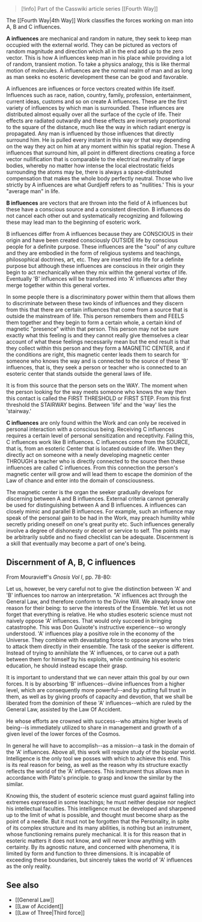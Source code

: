 
> [!info] Part of the Casswiki article series [[Fourth Way]]

The [[Fourth Way|4th Way]] Work classifies the forces working on man into A, B and C influences.

**A influences** are mechanical and random in nature, they seek to keep man occupied with the external world. They can be pictured as vectors of random magnitude and direction which all in the end add up to the zero vector. This is how A influences keep man in his place while providing a lot of random, transient motion. To take a physics analogy, this is like thermal motion of molecules. A influences are the normal realm of man and as long as man seeks no esoteric development these can be good and favorable.

A influences are influences or force vectors created within life itself. Influences such as race, nation, country, family, profession, entertainment, current ideas, customs and so on create A influences. These are the first variety of influences by which man is surrounded. These influences are distributed almost equally over all the surface of the cycle of life. Their effects are radiated outwardly and these effects are inversely proportional to the square of the distance, much like the way in which radiant energy is propagated. Any man is influenced by those influences that directly surround him. He is pulled every instant in this way or that way depending on the way they act on him at any moment within his spatial region. These A influences that surround him, all point in different directions creating a force vector nullification that is comparable to the electrical neutrality of large bodies, whereby no matter how intense the local electrostatic fields surrounding the atoms may be, there is always a space-distributed compensation that makes the whole body perfectly neutral. Those who live strictly by A influences are what Gurdjieff refers to as "nullities.' This is your "average man" in life.

**B influences** are vectors that are thrown into the field of A influences but these have a conscious source and a consistent direction. B influences do not cancel each other out and systematically recognizing and following these may lead man to the beginning of esoteric work.

B influences differ from A influences because they are CONSCIOUS in their origin and have been created consciously OUTSIDE life by conscious people for a definite purpose. These influences are the "soul" of any culture and they are embodied in the form of religious systems and teachings, philosophical doctrines, art, etc. They are inserted into life for a definite purpose but although these influences are conscious in their origin they begin to act mechanically when they mix within the general vortex of life. Eventually 'B' influences will be transformed into 'A' influences after they merge together within this general vortex.

In some people there is a discriminatory power within them that allows them to discriminate between these two kinds of influences and they discern from this that there are certain influences that come from a source that is outside the mainstream of life. This person remembers them and FEELS them together and they begin to form a certain whole, a certain kind of magnetic "presence" within that person. This person may not be sure exactly what this feeling is and they cannot really give themselves a clear account of what these feelings necessarily mean but the end result is that they collect within this person and they form a MAGNETIC CENTER, and if the conditions are right, this magnetic center leads them to search for someone who knows the way and is connected to the source of these 'B' influences, that is, they seek a person or teacher who is connected to an esoteric center that stands outside the general laws of life.

It is from this source that the person sets on the WAY. The moment when the person looking for the way meets someone who knows the way then this contact is called the FIRST THRESHOLD or FIRST STEP. From this first threshold the STAIRWAY begins. Between 'life' and the 'way' lies the 'stairway.'

**C influences** are only found within the Work and can only be received in personal interaction with a conscious being. Receiving C influences requires a certain level of personal sensitization and receptivity. Failing this, C influences work like B influences. C influences come from the SOURCE, that is, from an esoteric Center that is located outside of life. When they directly act on someone with a newly developing magnetic center THROUGH a teacher who is directly connected to the source then these influences are called C influences. From this connection the person's magnetic center will grow and will lead them to escape the dominion of the Law of chance and enter into the domain of consciousness.

The magnetic center is the organ the seeker gradually develops for discerning between A and B influences. External criteria cannot generally be used for distinguishing between A and B influences. A influences can closely mimic and parallel B influences. For example, such an influence may speak of the personal gain to be had in the Work, may preach humility while secretly priding oneself on one's great purity etc. Such influences generally involve a degree of dishonesty or deceit or service to self. The points may be arbitrarily subtle and no fixed checklist can be adequate. Discernment is a skill that eventually may become a part of one's being.

Discernment of A, B, C influences
---------------------------------

From Mouravieff's _Gnosis Vol I_, pp. 78-80:

Let us, however, be very careful not to give the distinction between 'A' and 'B' influences too narrow an interpretation. "A' influences act through the General Law, and therefore conform to the Divine Will. We already know one reason for their being: to serve the interests of the Ensemble. Yet let us not forget that everything is relative. He who studies esoteric science must not naively oppose 'A' influences. That would only succeed in bringing catastrophe. This was Don Quixote's instructive experience--so wrongly understood. 'A' influences play a positive role in the economy of the Universe. They combine with devastating force to oppose anyone who tries to attack them directly in their ensemble. The task of the seeker is different. Instead of trying to annihilate the 'A' influences, or to carve out a path between them for himself by his exploits, while continuing his esoteric education, he should instead escape their grasp.

It is important to understand that we can never attain this goal by our own forces. It is by absorbing 'B' influences--divine influences from a higher level, which are consequently more powerful--and by putting full trust in them, as well as by giving proofs of capacity and devotion, that we shall be liberated from the dominion of these 'A' influences--which are ruled by the General Law, assisted by the Law Of Accident.

He whose efforts are crowned with success--who attains higher levels of being--is immediately utilized to share in management and growth of a given level of the lower forces of the Cosmos.

In general he will have to accomplish--as a mission--a task in the domain of the 'A' influences. Above all, this work will require study of the bipolar world. Intelligence is the only tool we posses with which to achieve this end. This is its real reason for being, as well as the reason why its structure exactly reflects the world of the 'A' influences. This instrument thus allows man in accordance with Plato's principle. to grasp and know the similar by the similar.

Knowing this, the student of esoteric science must guard against falling into extremes expressed in some teachings; he must neither despise nor neglect his intellectual faculties. This intelligence must be developed and sharpened up to the limit of what is possible, and thought must become sharp as the point of a needle. But it must not be forgotten that the Personality, in spite of its complex structure and its many abilities, is nothing but an instrument, whose functioning remains purely mechanical. It is for this reason that in esoteric matters it does not know, and will never know anything with certainty. By its agnostic nature, and concerned with phenomena, it is limited by form and function to three dimensions. It is incapable of exceeding these boundaries, but sincerely takes the world of 'A' influences as the only reality.

See also
--------

*   [[General Law]]
*   [[Law of Accident]]
*   [[Law of Three|Third force]]